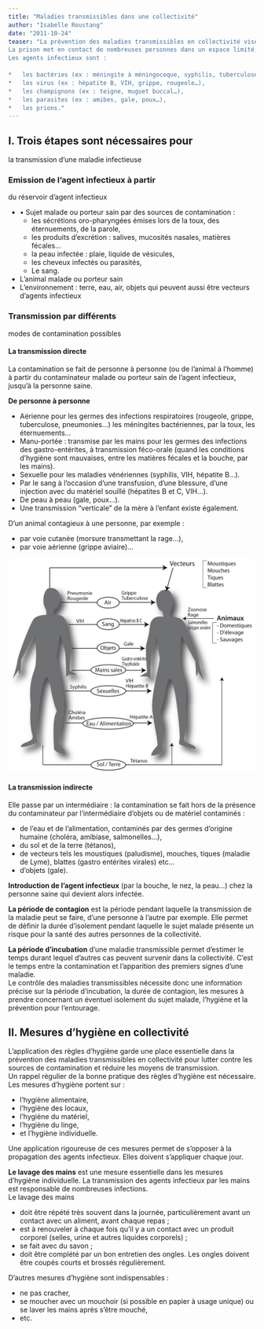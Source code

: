 ```yaml
---
title: "Maladies transmissibles dans une collectivité"
author: "Isabelle Roustang"
date: "2011-10-24"
teaser: "La prévention des maladies transmissibles en collectivité vise à lutter contre les sources de contamination et à réduire les moyens de transmission.  
La prison met en contact de nombreuses personnes dans un espace limité, ce qui favorise la transmission des agents infectieux.  
Les agents infectieux sont :

*   les bactéries (ex : méningite à méningocoque, syphilis, tuberculose…),
*   les virus (ex : hépatite B, VIH, grippe, rougeole…),
*   les champignons (ex : teigne, muguet buccal…),
*   les parasites (ex : amibes, gale, poux…),
*   les prions."
---
```


## I. Trois étapes sont nécessaires pour  
la transmission d’une maladie infectieuse

### Emission de l’agent infectieux à partir  
du réservoir d’agent infectieux

*   • Sujet malade ou porteur sain par des sources de contamination :
    *   les sécrétions oro-pharyngées émises lors de la toux, des éternuements, de la parole,
    *   les produits d’excrétion : salives, mucosités nasales, matières fécales…
    *   la peau infectée : plaie, liquide de vésicules,
    *   les cheveux infectés ou parasités,
    *   Le sang.  
*   L’animal malade ou porteur sain
*   L’environnement : terre, eau, air, objets qui peuvent aussi être vecteurs d’agents infectieux

### Transmission par différents  
modes de contamination possibles

#### La transmission directe

La contamination se fait de personne à personne (ou de l’animal à l’homme) à partir du contaminateur malade ou porteur sain de l’agent infectieux, jusqu’à la personne saine.

**De personne à personne**

*   Aérienne pour les germes des infections respiratoires (rougeole, grippe, tuberculose, pneumonies…) les méningites bactériennes, par la toux, les éternuements…
*   Manu-portée : transmise par les mains pour les germes des infections des gastro-entérites, à transmission féco-orale (quand les conditions d’hygiène sont mauvaises, entre les matières fécales et la bouche, par les mains).  
*   Sexuelle pour les maladies vénériennes (syphilis, VIH, hépatite B…).  
*   Par le sang à l’occasion d’une transfusion, d’une blessure, d’une injection avec du matériel souillé (hépatites B et C, VIH…).  
*   De peau à peau (gale, poux…).  
*   Une transmission “verticale” de la mère à l’enfant existe également.

D’un animal contagieux à une personne, par exemple :

*   par voie cutanée (morsure transmettant la rage…),
*   par voie aérienne (grippe aviaire)…


![](vecteurs-de-transmission-nhygiene.jpg)


#### La transmission indirecte

Elle passe par un intermédiaire : la contamination se fait hors de la présence du contaminateur par l’intermédiaire d’objets ou de matériel contaminés :

*   de l’eau et de l’alimentation, contaminés par des germes d’origine humaine (choléra, amibiase, salmonelles…),
*   du sol et de la terre (tétanos),
*   de vecteurs tels les moustiques (paludisme), mouches, tiques (maladie de Lyme), blattes (gastro entérites virales) etc…
*   d’objets (gale).

**Introduction de l’agent infectieux** (par la bouche, le nez, la peau…) chez la personne saine qui devient alors infectée.

**La période de contagion** est la période pendant laquelle la transmission de la maladie peut se faire, d’une personne à l’autre par exemple. Elle permet de définir la durée d’isolement pendant laquelle le sujet malade présente un risque pour la santé des autres personnes de la collectivité.

**La période d’incubation** d’une maladie transmissible permet d’estimer le temps durant lequel d’autres cas peuvent survenir dans la collectivité. C’est le temps entre la contamination et l’apparition des premiers signes d’une maladie.  
Le contrôle des maladies transmissibles nécessite donc une information précise sur la période d’incubation, la durée de contagion, les mesures à prendre concernant un éventuel isolement du sujet malade, l’hygiène et la prévention pour l’entourage.

## II. Mesures d’hygiène en collectivité

L’application des règles d’hygiène garde une place essentielle dans la prévention des maladies transmissibles en collectivité pour lutter contre les sources de contamination et réduire les moyens de transmission.  
Un rappel régulier de la bonne pratique des règles d’hygiène est nécessaire. Les mesures d’hygiène portent sur :

*   l’hygiène alimentaire,
*   l’hygiène des locaux,
*   l’hygiène du matériel,
*   l’hygiène du linge,
*   et l’hygiène individuelle.

Une application rigoureuse de ces mesures permet de s’opposer à la propagation des agents infectieux. Elles doivent s’appliquer chaque jour.

**Le lavage des mains** est une mesure essentielle dans les mesures d’hygiène individuelle. La transmission des agents infectieux par les mains est responsable de nombreuses infections.  
Le lavage des mains

*   doit être répété très souvent dans la journée, particulièrement avant un contact avec un aliment, avant chaque repas ;
*   est à renouveler à chaque fois qu’il y a un contact avec un produit corporel (selles, urine et autres liquides corporels) ;
*   se fait avec du savon ;
*   doit être complété par un bon entretien des ongles. Les ongles doivent être coupés courts et brossés régulièrement.

D’autres mesures d’hygiène sont indispensables :

*   ne pas cracher,
*   se moucher avec un mouchoir (si possible en papier à usage unique) ou se laver les mains après s’être mouché,
*   etc.